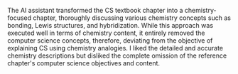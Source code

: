 The AI assistant transformed the CS textbook chapter into a chemistry-focused chapter, thoroughly discussing various chemistry concepts such as bonding, Lewis structures, and hybridization. While this approach was executed well in terms of chemistry content, it entirely removed the computer science concepts, therefore, deviating from the objective of explaining CS using chemistry analogies. I liked the detailed and accurate chemistry descriptions but disliked the complete omission of the reference chapter's computer science objectives and content.